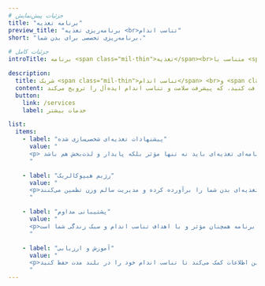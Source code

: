 ```yaml
---
# جزئیات پیش‌نمایش
title: "برنامه‌ تغذیه"
preview_title: "برنامه‌ریزی تغذیه <br>تناسب اندام"
short: "برنامه‌ریزی تخصصی برای بدن شما."

# جزئیات کامل
introTitle: برنامه <span class="mil-thin">تغذیه</span><br>متناسب با <span class="mil-thin">اهداف</span>  شما

description:
  title: شریک <span class="mil-thin">تناسب اندام</span> <br>و <span class="mil-thin">تغذیه</span> شما
  content: بر اساس وضعیت فعلی بدن شما و اهداف نهایی تناسب اندامتان، برنامه‌های رژیم غذایی هیپوکالریک سفارشی من به گونه‌ای طراحی شده‌اند که مؤثر و در عین حال آسان برای پیروی باشند. رویکرد من تضمین می‌کند که شما یک نقشه راه تغذیه‌ای مخصوص به خود را دریافت کنید، که پیشرفت سلامت و تناسب اندام ایده‌آل را ترویج می‌کند.
  button:
    link: /services
    label: خدمات بیشتر

list:
  items:
    - label: "پیشنهادات تغذیه‌ای شخصی‌سازی شده"
      value: "
      <p> بدنی منحصر به فرد است و نیاز به برنامه شخصی‌سازی شده دارد، که شامل ارزیابی وضعیت فیزیکی فعلی شما، ترجیحات غذایی و اهداف تناسب اندام خاص شما می‌شود تا برنامه‌ای تغذیه‌ای باید نه تنها مؤثر بلکه پایدار و لذت‌بخش هم باشد.</p>
      "

    - label: "رژیم هیپوکالریک"
      value: "
      <p>رژیم هیپوکالریک شامل مصرف کالری کمتر از آنچه بدن شما می‌سوزاند است. این روش از نظر علمی برای کمک به کاهش چربی ضمن حفظ توده عضلانی ثابت شده است. برنامه‌های هیپوکالریک سفارشی من با دقت محاسبه شده‌اند تا اطمینان حاصل شود که آن‌ها نیازهای تغذیه‌ای بدن شما را برآورده کرده و مدیریت سالم وزن تظمین می‌کنند.</p>
      "

    - label: "پشتیبانی مداوم"
      value: "
      <p>برنامه تناسب اندام شما یک فرایند پویا است. همزمان با تلاش شما من هم پشتیبانی مداوم ارائه می‌دهم و بر اساس پیشرفت و بازخورد شما، تنظیمات لازم را در برنامه تغذیه‌ای شما در نظر میگیرم. به این ترتیب می‌توانید اطمینان حاصل می‌کند که برنامه همچنان مؤثر و با اهداف تناسب اندام و سبک زندگی شما است.</p>
      "

    - label: "آموزش و ارزیابی"
      value: "
      <p>در کنار برنامه‌ریزی شخصی روی آموزش شما در مورد تغذیه و سلامتی تمرکز می‌کنم تا با این دانش بتوانید تصمیمات آگاهانه‌ای در مورد رژیم غذایی و سلامت خود بگیرید این اظلاعات کمک می‌کند تا تناسب اندام خود را در بلند مدت حفظ کنید.</p>
      "
---
```

